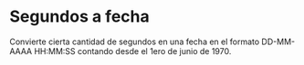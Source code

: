 # Segundos a fecha
Convierte cierta cantidad de segundos en una fecha en el formato DD-MM-AAAA HH:MM:SS
contando desde el 1ero de junio de 1970.
